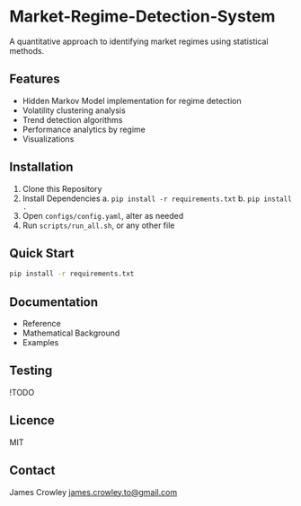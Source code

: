 # Market-Regime-Detection-System

A quantitative approach to identifying market regimes using statistical methods.

## Features

- Hidden Markov Model implementation for regime detection
- Volatility clustering analysis
- Trend detection algorithms
- Performance analytics by regime
- Visualizations

## Installation

1. Clone this Repository
2. Install Dependencies
   a. ```pip install -r requirements.txt```
   b. ```pip install .```
3. Open `configs/config.yaml`, alter as needed
4. Run `scripts/run_all.sh`, or any other file

## Quick Start

```bash
pip install -r requirements.txt
```

## Documentation

- Reference
- Mathematical Background
- Examples
  
## Testing

!TODO

## Licence

MIT

## Contact

James Crowley
<james.crowley.to@gmail.com>
